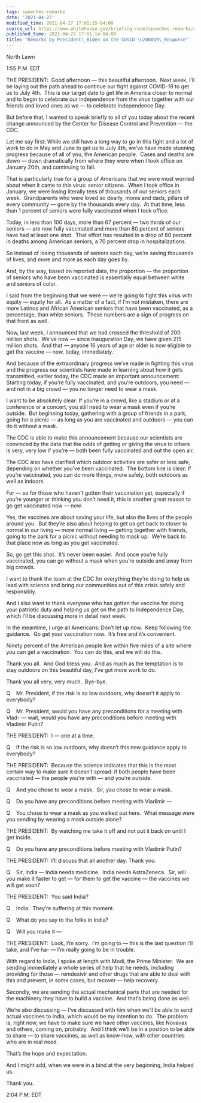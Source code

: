 ```yaml
---
tags: speeches-remarks
date: '2021-04-27'
modified_time: 2021-04-27 17:01:15-04:00
source_url: https://www.whitehouse.gov/briefing-room/speeches-remarks/2021/04/27/remarks-by-president-biden-on-the-covid-19-response/
published_time: 2021-04-27 17:01:14-04:00
title: "Remarks by President\_Biden on the COVID-\u206019\_Response"
---
```

 
North Lawn

1:55 P.M. EDT

THE PRESIDENT:  Good afternoon — this beautiful afternoon.  Next week,
I’ll be laying out the path ahead to continue our fight against COVID-19
to get us to July 4th.  This is our target date to get life in America
closer to normal and to begin to celebrate our independence from the
virus together with our friends and loved ones as we — to celebrate
Independence Day.

But before that, I wanted to speak briefly to all of you today about the
recent change announced by the Center for Disease Control and Prevention
— the CDC.

Let me say first: While we still have a long way to go in this fight and
a lot of work to do in May and June to get us to July 4th, we’ve have
made stunning progress because of all of you, the American people. 
Cases and deaths are down — down dramatically from where they were when
I took office on January 20th, and continuing to fall.

That is particularly true for a group of Americans that we were most
worried about when it came to this virus: senior citizens.  When I took
office in January, we were losing literally tens of thousands of our
seniors each week.  Grandparents who were loved so dearly, moms and
dads, pillars of every community — gone by the thousands every day.  At
that time, less than 1 percent of seniors were fully vaccinated when I
took office. 

Today, in less than 100 days, more than 67 percent — two thirds of our
seniors — are now fully vaccinated and more than 80 percent of seniors
have had at least one shot.  That effort has resulted in a drop of 80
percent in deaths among American seniors, a 70 percent drop in
hospitalizations.

So instead of losing thousands of seniors each day, we’re saving
thousands of lives, and more and more as each day goes by.

And, by the way, based on reported data, the proportion — the proportion
of seniors who have been vaccinated is essentially equal between white
and seniors of color.

I said from the beginning that we were — we’re going to fight this virus
with equity — equity for all.  As a matter of a fact, if I’m not
mistaken, there are more Latinos and African American seniors that have
been vaccinated, as a percentage, than white seniors.  These numbers are
a sign of progress on that front as well.

Now, last week, I announced that we had crossed the threshold of 200
million shots.  We’ve now — since Inauguration Day, we have given 215
million shots.  And that — anyone 16 years of age or older is now
eligible to get the vaccine — now, today, immediately. 

And because of the extraordinary progress we’ve made in fighting this
virus and the progress our scientists have made in learning about how it
gets transmitted, earlier today, the CDC made an important announcement:
Starting today, if you’re fully vaccinated, and you’re outdoors, you
need — and not in a big crowd — you no longer need to wear a mask.

I want to be absolutely clear: If you’re in a crowd, like a stadium or
at a conference or a concert, you still need to wear a mask even if
you’re outside.  But beginning today, gathering with a group of friends
in a park, going for a picnic — as long as you are vaccinated and
outdoors — you can do it without a mask.

The CDC is able to make this announcement because our scientists are
convinced by the data that the odds of getting or giving the virus to
others is very, very low if you’re — both been fully vaccinated and out
the open air.

The CDC also have clarified which outdoor activities are safer or less
safe, depending on whether you’ve been vaccinated.  The bottom line is
clear: If you’re vaccinated, you can do more things, more safely, both
outdoors as well as indoors. 

For — so for those who haven’t gotten their vaccination yet, especially
if you’re younger or thinking you don’t need it, this is another great
reason to go get vaccinated now — now.

Yes, the vaccines are about saving your life, but also the lives of the
people around you.  But they’re also about helping to get us get back to
closer to normal in our living — more normal living — getting together
with friends, going to the park for a picnic without needing to mask
up.  We’re back to that place now as long as you get vaccinated. 

So, go get this shot.  It’s never been easier.  And once you’re fully
vaccinated, you can go without a mask when you’re outside and away from
big crowds.

I want to thank the team at the CDC for everything they’re doing to help
us lead with science and bring our communities out of this crisis safely
and responsibly.

And I also want to thank everyone who has gotten the vaccine for doing
your patriotic duty and helping us get on the path to Independence Day,
which I’ll be discussing more in detail next week.

In the meantime, I urge all Americans: Don’t let up now.  Keep following
the guidance.  Go get your vaccination now.  It’s free and it’s
convenient.

Ninety percent of the American people live within five miles of a site
where you can get a vaccination.  You can do this, and we will do this.

Thank you all.  And God bless you.  And as much as the temptation is to
stay outdoors on this beautiful day, I’ve got more work to do. 

Thank you all very, very much.  Bye-bye.

Q    Mr. President, if the risk is so low outdoors, why doesn’t it apply
to everybody?

Q    Mr. President, would you have any preconditions for a meeting with
Vlad- — wait, would you have any preconditions before meeting with
Vladimir Putin?

THE PRESIDENT:  I — one at a time.

Q    If the risk is so low outdoors, why doesn’t this new guidance apply
to everybody?

THE PRESIDENT:  Because the science indicates that this is the most
certain way to make sure it doesn’t spread: if both people have been
vaccinated — the people you’re with — and you’re outside.

Q    And you chose to wear a mask.  Sir, you chose to wear a mask.

Q    Do you have any preconditions before meeting with Vladimir —

Q    You chose to wear a mask as you walked out here.  What message were
you sending by wearing a mask outside alone?

THE PRESIDENT:  By watching me take it off and not put it back on until
I get inside. 

Q    Do you have any preconditions before meeting with Vladimir Putin?

THE PRESIDENT:  I’ll discuss that all another day. Thank you.

Q    Sir, India — India needs medicine.  India needs AstraZeneca.  Sir,
will you make it faster to get — for them to get the vaccine — the
vaccines we will get soon?

THE PRESIDENT:  You said India?

Q    India.  They’re suffering at this moment.

Q    What do you say to the folks in India?

Q    Will you make it —

THE PRESIDENT:  Look, I’m sorry.  I’m going to — this is the last
question I’ll take, and I’ve ha- — I’m really going to be in trouble. 

With regard to India, I spoke at length with Modi, the Prime Minister. 
We are sending immediately a whole series of help that he needs,
including providing for those — remdesivir and other drugs that are able
to deal with this and prevent, in some cases, but recover — help
recovery. 

Secondly, we are sending the actual mechanical parts that are needed for
the machinery they have to build a vaccine.  And that’s being done as
well. 

We’re also discussing — I’ve discussed with him when we’ll be able to
send actual vaccines to India, which would be my intention to do.  The
problem is, right now, we have to make sure we have other vaccines, like
Novavax and others, coming on, probably.  And I think we’ll be in a
position to be able to share — to share vaccines, as well as know-how,
with other countries who are in real need.

That’s the hope and expectation. 

And I might add, when we were in a bind at the very beginning, India
helped us. 

Thank you.

2:04 P.M. EDT
